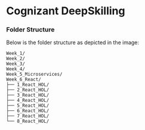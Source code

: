 # Cognizant DeepSkilling


### Folder Structure

Below is the folder structure as depicted in the image:

```
Week_1/
Week_2/
Week_3/
Week_4/
Week_5_Microservices/
Week_6_React/
├── 1_React_HOL/
├── 2_React_HOL/
├── 3_React_HOL/
├── 4_React_HOL/
├── 5_React_HOL/
├── 6_React_HOL/
├── 7_React_HOL/
└── 8_React_HOL/
```

